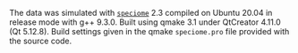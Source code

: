 The data was simulated with [`speciome`](https://github.com/rscherrer/speciome) 2.3 compiled on Ubuntu 20.04 in release mode with g++ 9.3.0. Built using qmake 3.1 under QtCreator 4.11.0 (Qt 5.12.8). Build settings given in the qmake `speciome.pro` file provided with the source code.

